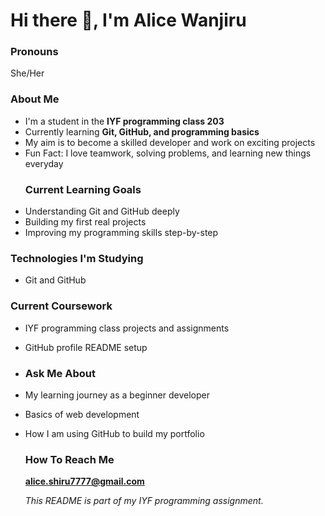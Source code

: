 # Hi there 👋, I'm Alice Wanjiru
### Pronouns 
She/Her
### About Me
- I'm a student in the **IYF programming class 203**
- Currently learning **Git, GitHub, and programming basics**
- My aim is to become a skilled developer and work on exciting projects
- Fun Fact: I love teamwork, solving problems, and learning new things everyday
  ### Current Learning Goals
- Understanding Git and GitHub deeply
- Building my first real projects
- Improving my programming skills step-by-step
 ### Technologies I'm Studying
- Git and GitHub
### Current Coursework
- IYF programming class projects and assignments 
- GitHub profile README setup
- ### Ask Me About
- My learning journey as a beginner developer
- Basics of web development
- How I am using GitHub to build my portfolio
  ### How To Reach Me
  **alice.shiru7777@gmail.com**

  *This README is part of my IYF programming assignment.*
  


